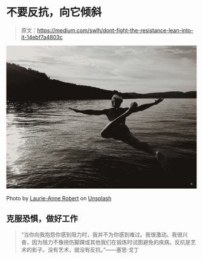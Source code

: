 # 不要反抗，向它倾斜

> 原文：<https://medium.com/swlh/dont-fight-the-resistance-lean-into-it-14ebf7a4803c>

![](img/4e2a662a434edd84650894b64488da73.png)

Photo by [Laurie-Anne Robert](https://unsplash.com/@laurieannerobert?utm_source=unsplash&utm_medium=referral&utm_content=creditCopyText) on [Unsplash](https://unsplash.com/?utm_source=unsplash&utm_medium=referral&utm_content=creditCopyText)

## 克服恐惧，做好工作

> “当你向我抱怨你感到阻力时，我并不为你感到难过。我很激动。我很兴奋，因为阻力不像扭伤脚踝或其他我们在锻炼时试图避免的疾病。反抗是艺术的影子。没有艺术，就没有反抗。”——塞思·戈丁